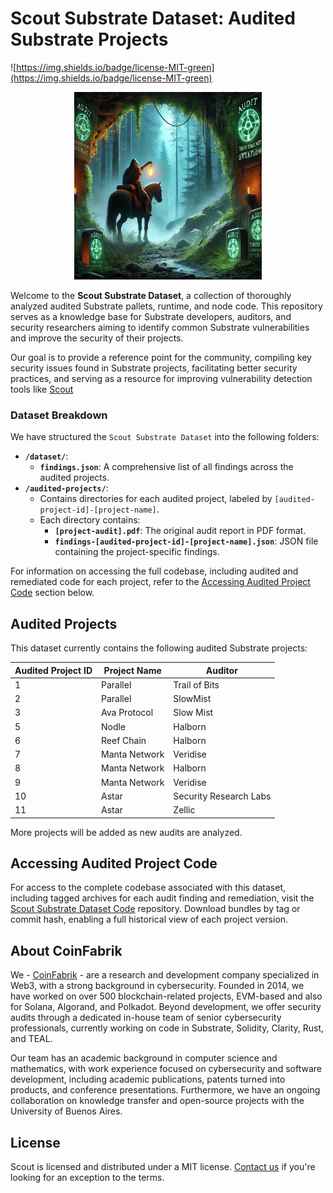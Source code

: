 # Scout Substrate Dataset: Audited Substrate Projects

![https://img.shields.io/badge/license-MIT-green](https://img.shields.io/badge/license-MIT-green)

<p align="center">
  <img src="./assets/scout-in-the-dark-cave-0.png" alt="Scout Entering the Cave of Audits" width="300" center />
</p>

Welcome to the **Scout Substrate Dataset**, a collection of thoroughly analyzed audited Substrate pallets, runtime, and node code. This repository serves as a knowledge base for Substrate developers, auditors, and security researchers aiming to identify common Substrate vulnerabilities and improve the security of their projects.

Our goal is to provide a reference point for the community, compiling key security issues found in Substrate projects, facilitating better security practices, and serving as a resource for improving vulnerability detection tools like [Scout](https://www.coinfabrik.com/products/scout/)

### Dataset Breakdown

We have structured the `Scout Substrate Dataset` into the following folders:

- **`/dataset/`**:
  - **`findings.json`**: A comprehensive list of all findings across the audited projects.
- **`/audited-projects/`**:
  - Contains directories for each audited project, labeled by `[audited-project-id]-[project-name]`.
  - Each directory contains:
    - **`[project-audit].pdf`**: The original audit report in PDF format.
    - **`findings-[audited-project-id]-[project-name].json`**: JSON file containing the project-specific findings.

For information on accessing the full codebase, including audited and remediated code for each project, refer to the [Accessing Audited Project Code](#accessing-audited-project-code) section below.

## Audited Projects

This dataset currently contains the following audited Substrate projects:

| Audited Project ID | Project Name  | Auditor                |
| ------------------ | ------------- | ---------------------- |
| 1                  | Parallel      | Trail of Bits          |
| 2                  | Parallel      | SlowMist               |
| 3                  | Ava Protocol  | Slow Mist              |
| 5                  | Nodle         | Halborn                |
| 6                  | Reef Chain    | Halborn                |
| 7                  | Manta Network | Veridise               |
| 8                  | Manta Network | Halborn                |
| 9                  | Manta Network | Veridise               |
| 10                 | Astar         | Security Research Labs |
| 11                 | Astar         | Zellic                 |

More projects will be added as new audits are analyzed.

## Accessing Audited Project Code

For access to the complete codebase associated with this dataset, including tagged archives for each audit finding and remediation, visit the [Scout Substrate Dataset Code](https://github.com/CoinFabrik/scout-substrate-dataset-code) repository. Download bundles by tag or commit hash, enabling a full historical view of each project version.

## About CoinFabrik

We - [CoinFabrik](https://www.coinfabrik.com/) - are a research and development company specialized in Web3, with a strong background in cybersecurity. Founded in 2014, we have worked on over 500 blockchain-related projects, EVM-based and also for Solana, Algorand, and Polkadot. Beyond development, we offer security audits through a dedicated in-house team of senior cybersecurity professionals, currently working on code in Substrate, Solidity, Clarity, Rust, and TEAL.

Our team has an academic background in computer science and mathematics, with work experience focused on cybersecurity and software development, including academic publications, patents turned into products, and conference presentations. Furthermore, we have an ongoing collaboration on knowledge transfer and open-source projects with the University of Buenos Aires.

## License

Scout is licensed and distributed under a MIT license. [Contact us](https://www.coinfabrik.com/) if you're looking for an exception to the terms.
